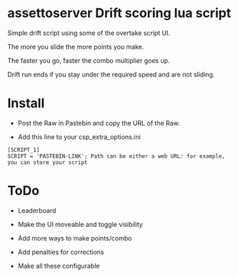 # assettoserver Drift scoring lua script
Simple drift script using some of the overtake script UI.

The more you slide the more points you make.

The faster you go, faster the combo multiplier goes up.

Drift run ends if you stay under the required speed and are not sliding.


# Install
- Post the Raw in Pastebin and copy the URL of the Raw.

- Add this line to your csp_extra_options.ini


```
[SCRIPT_1]
SCRIPT = 'PASTEBIN-LINK'; Path can be either a web URL: for example, you can store your script 
```

# ToDo
- Leaderboard

- Make the UI moveable and toggle visibility

- Add more ways to make points/combo

- Add penalties for corrections

- Make all these configurable

